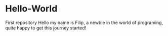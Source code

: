 # Hello-World
First repository
Hello my name is Filip, a newbie in the world of programing, quite happy to get this journey started! 
